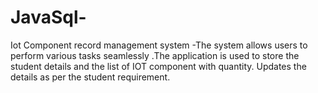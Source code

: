 # JavaSql-
Iot Component record management system -The system allows users to perform various tasks seamlessly .The application is used to store the student details and the list of IOT component with quantity. Updates the details as per the student requirement.
